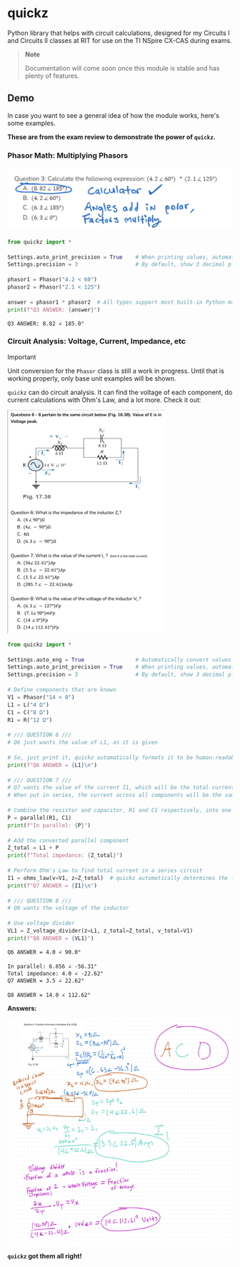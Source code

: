 # quickz
Python library that helps with circuit calculations, designed for my Circuits I and Circuits II classes at RIT for use on the TI NSpire CX-CAS during exams.

> **Note**
> 
> Documentation will come soon once this module is stable and has plenty of features.

## Demo

In case you want to see a general idea of how the module works, here's some examples.

**These are from the exam review to demonstrate the power of `quickz`.**

### Phasor Math: Multiplying Phasors

![Phasor multiplication example](./exam_phasor_multiplication.png)

```python
from quickz import *

Settings.auto_print_precision = True    # When printing values, automatically round to the global precision
Settings.precision = 3                  # By default, show 3 decimal place precision

phasor1 = Phasor("4.2 < 60")
phasor2 = Phasor("2.1 < 125")

answer = phasor1 * phasor2  # All types support most built-in Python math operators
print(f"Q3 ANSWER: {answer}")
```

```
Q3 ANSWER: 8.82 ∠ 185.0°
```

### Circuit Analysis: Voltage, Current, Impedance, etc

> [!IMPORTANT]
> Unit conversion for the `Phasor` class is still a work in progress.
> Until that is working properly, only base unit examples will be shown.

`quickz` can do circuit analysis. It can find the voltage of each component, do current calculations with Ohm's Law, and
a lot more. Check it out:

![Circuit analysis example](./circuit_analysis_example.png)

```python
from quickz import *

Settings.auto_eng = True                # Automatically convert values to engineering notation
Settings.auto_print_precision = True    # When printing values, automatically round to the global precision
Settings.precision = 3                  # By default, show 3 decimal place precision

# Define components that are known
V1 = Phasor("14 < 0")
L1 = L("4 Ω")
C1 = C("8 Ω")
R1 = R("12 Ω")

# /// QUESTION 6 ///
# Q6 just wants the value of L1, as it is given

# So, just print it, quickz automatically formats it to be human-readable
print(f"Q6 ANSWER = {L1}\n")

# /// QUESTION 7 ///
# Q7 wants the value of the current I1, which will be the total current
# When put in series, the current across all components will be the same

# Combine the resistor and capacitor, R1 and C1 respectively, into one component
P = parallel(R1, C1)
print(f"In parallel: {P}")

# Add the converted parallel component
Z_total = L1 + P
print(f"Total impedance: {Z_total}")

# Perform Ohm's Law to find total current in a series circuit
I1 = ohms_law(v=V1, z=Z_total)  # quickz automatically determines the formula based on the arguments
print(f"Q7 ANSWER = {I1}\n")

# /// QUESTION 8 ///
# Q8 wants the voltage of the inductor

# Use voltage divider
VL1 = Z_voltage_divider(z=L1, z_total=Z_total, v_total=V1)
print(f"Q8 ANSWER = {VL1}")
```

```
Q6 ANSWER = 4.0 ∠ 90.0°

In parallel: 6.656 ∠ -56.31°
Total impedance: 4.0 ∠ -22.62°
Q7 ANSWER = 3.5 ∠ 22.62°

Q8 ANSWER = 14.0 ∠ 112.62°
```

**Answers:**

![Circuit analysis answers](./circuit_analysis_example_answers.png)

**`quickz` got them all right!**
